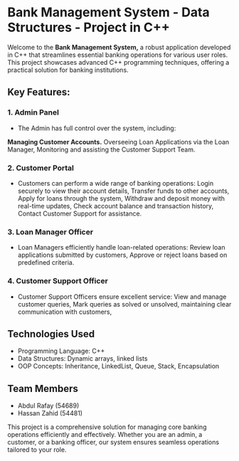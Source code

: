 # Bank Management System - Data Structures - Project in C++

Welcome to the **Bank Management System,** a robust application developed in C++ that streamlines essential banking operations for various user roles. This project showcases advanced C++ programming techniques, offering a practical solution for banking institutions.

## Key Features:
### 1. Admin Panel
- The Admin has full control over the system, including:

**Managing Customer Accounts.**
Overseeing Loan Applications via the Loan Manager, Monitoring and assisting the Customer Support Team.

### 2. Customer Portal
- Customers can perform a wide range of banking operations:
Login securely to view their account details, Transfer funds to other accounts, Apply for loans through the system, Withdraw and deposit money with real-time updates, Check account balance and transaction history, Contact Customer Support for assistance.

### 3. Loan Manager Officer
- Loan Managers efficiently handle loan-related operations:
Review loan applications submitted by customers, Approve or reject loans based on predefined criteria.

### 4. Customer Support Officer
- Customer Support Officers ensure excellent service:
View and manage customer queries, Mark queries as solved or unsolved, maintaining clear communication with customers,

## Technologies Used
- Programming Language: C++
- Data Structures: Dynamic arrays, linked lists
- OOP Concepts: Inheritance, LinkedList, Queue, Stack, Encapsulation


## Team Members
- Abdul Rafay (54689)
- Hassan Zahid (54481)


This project is a comprehensive solution for managing core banking operations efficiently and effectively. Whether you are an admin, a customer, or a banking officer, our system ensures seamless operations tailored to your role.
